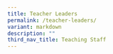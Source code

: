 ```yaml
---
title: Teacher Leaders
permalink: /teacher-leaders/
variant: markdown
description: ""
third_nav_title: Teaching Staff
---
```

